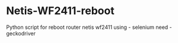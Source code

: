 # Netis-WF2411-reboot
Python script for reboot router netis wf2411
using - selenium
need - geckodriver
